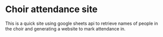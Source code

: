 # Choir attendance site

This is a quick site using google sheets api to retrieve names of people in the choir and generating a website to mark attendance in.
